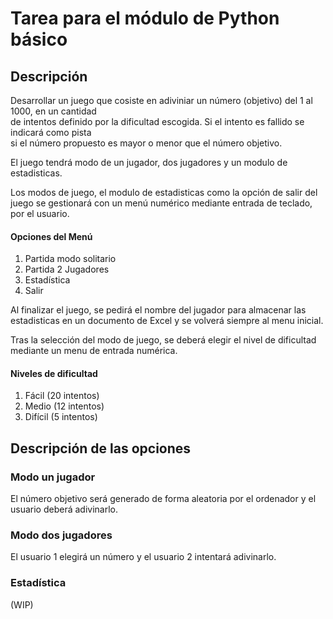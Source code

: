 # Tarea para el módulo de Python básico  
  
## Descripción
  
Desarrollar un juego que cosiste en adiviniar un número (objetivo) del 1 al 1000, en un cantidad  
de intentos definido por la dificultad escogida. Si el intento es fallido se indicará como pista  
si el número propuesto es mayor o menor que el número objetivo.  
  
El juego tendrá modo de un jugador, dos jugadores y un modulo de estadisticas.  
  
Los modos de juego, el modulo de estadisticas como la opción de salir del juego se gestionará con un menú numérico mediante entrada de teclado, por el usuario.

#### Opciones del Menú  
1. Partida modo solitario  
2. Partida 2 Jugadores  
3. Estadística  
4. Salir  
  
Al finalizar el juego, se pedirá el nombre del jugador para almacenar las estadisticas en un documento de Excel y se volverá siempre al menu inicial.

Tras la selección del modo de juego, se deberá elegir el nivel de dificultad mediante un menu de entrada numérica.

#### Niveles de dificultad  
1. Fácil (20 intentos)  
2. Medio (12 intentos)  
3. Difícil (5 intentos)  

## Descripción de las opciones
### Modo un jugador
  
El número objetivo será generado de forma aleatoria por el ordenador y el usuario deberá adivinarlo.  
  
### Modo dos jugadores  
  
El usuario 1 elegirá un número y el usuario 2 intentará adivinarlo.  
  
### Estadística  
  
(WIP)